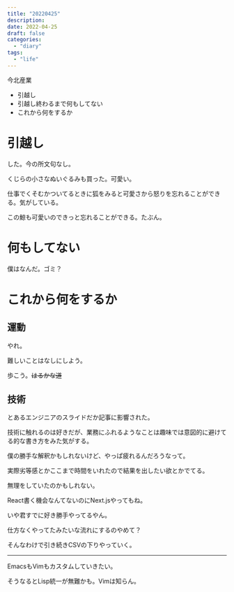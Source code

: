 ```yaml
---
title: "20220425"
description:
date: 2022-04-25
draft: false
categories:
  - "diary"
tags:
  - "life"
---
```


今北産業

* 引越し
* 引越し終わるまで何もしてない
* これから何をするか

# 引越し

した。今の所文句なし。

くじらの小さなぬいぐるみも買った。可愛い。

仕事でくそむかついてるときに狐をみると可愛さから怒りを忘れることができる。気がしている。

この鯨も可愛いのできっと忘れることができる。たぶん。

# 何もしてない

僕はなんだ。ゴミ？

# これから何をするか

## 運動

やれ。

難しいことはなしにしよう。

歩こう。~~はるかな道~~

## 技術

とあるエンジニアのスライドだか記事に影響された。

技術に触れるのは好きだが、業務にふれるようなことは趣味では意図的に避けてる的な書き方をみた気がする。

僕の勝手な解釈かもしれないけど、やっぱ疲れるんだろうなって。

実際劣等感とかここまで時間をいれたので結果を出したい欲とかでてる。

無理をしていたのかもしれない。

React書く機会なんてないのにNext.jsやってもね。

いや君すでに好き勝手やってるやん。

仕方なくやってたみたいな流れにするのやめて？

そんなわけで引き続きCSVの下りやっていく。

---

EmacsもVimもカスタムしていきたい。

そうなるとLisp統一が無難かも。Vimは知らん。
